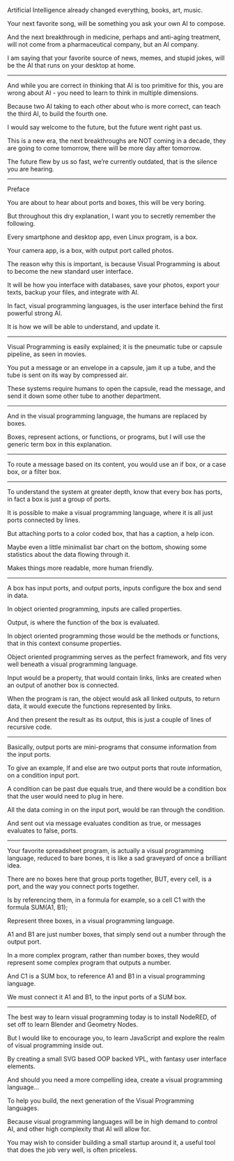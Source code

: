 Artificial Intelligence already changed everything,
books, art, music.

Your next favorite song,
will be something you ask your own AI to compose.

And the next breakthrough in medicine, perhaps and anti-aging treatment,
will not come from a pharmaceutical company, but an AI company.

I am saying that your favorite source of news, memes, and stupid jokes,
will be the AI that runs on your desktop at home.

---

And while you are correct in thinking that AI is too primitive for this,
you are wrong about AI - you need to learn to think in multiple dimensions.

Because two AI taking to each other about who is more correct,
can teach the third AI, to build the fourth one.

I would say welcome to the future,
but the future went right past us.

This is a new era, the next breakthroughs are NOT coming in a decade,
they are going to come tomorrow, there will be more day after tomorrow.

The future flew by us so fast,
we’re currently outdated, that is the silence you are hearing.

---

Preface

You are about to hear about ports and boxes,
this will be very boring.

But throughout this dry explanation,
I want you to secretly remember the following.

Every smartphone and desktop app, even Linux program,
is a box.

Your camera app, is a box,
with output port called photos.

The reason why this is important,
is because Visual Programming is about to become the new standard user interface.

It will be how you interface with databases, save your photos,
export your texts, backup your files, and integrate with AI.

In fact, visual programming languages,
is the user interface behind the first powerful strong AI.

It is how we will be able to understand,
and update it.

---

Visual Programming is easily explained;
it is the pneumatic tube or capsule pipeline, as seen in movies.

You put a message or an envelope in a capsule,
jam it up a tube, and the tube is sent on its way by compressed air.

These systems require humans to open the capsule,
read the message, and send it down some other tube to another department.

---

And in the visual programming language,
the humans are replaced by boxes.

Boxes, represent actions, or functions, or programs,
but I will use the generic term box in this explanation.

---

To route a message based on its content,
you would use an if box, or a case box, or a filter box.

---

To understand the system at greater depth,
know that every box has ports, in fact a box is just a group of ports.

It is possible to make a visual programming language,
where it is all just ports connected by lines.

But attaching ports to a color coded box,
that has a caption, a help icon.

Maybe even a little minimalist bar chart on the bottom,
showing some statistics about the data flowing through it.

Makes things more readable,
more human friendly.

---

A box has input ports, and output ports,
inputs configure the box and send in data.

In object oriented programming,
inputs are called properties.

Output,
is where the function of the box is evaluated.

In object oriented programming those would be the methods or functions,
that in this context consume properties.

Object oriented programming serves as the perfect framework,
and fits very well beneath a visual programming language.

Input would be a property, that would contain links,
links are created when an output of another box is connected.

When the program is ran, the object would ask all linked outputs,
to return data, it would execute the functions represented by links.

And then present the result as its output,
this is just a couple of lines of recursive code.

---


Basically, output ports are mini-programs
that consume information from the input ports.

To give an example, If and else are two output ports
that route information, on a condition input port.

A condition can be past due equals true,
and there would be a condition box that the user would need to plug in here.

All the data coming in on the input port,
would be ran through the condition.

And sent out via message evaluates condition as true,
or messages evaluates to false, ports.


---

Your favorite spreadsheet program, is actually a visual programming language,
reduced to bare bones, it is like a sad graveyard of once a brilliant idea.

There are no boxes here that group ports together,
BUT, every cell, is a port, and the way you connect ports together.

Is by referencing them, in a formula for example,
so a cell C1 with the formula SUM(A1, B1);

Represent three boxes,
in a visual programming language.

A1 and B1 are just number boxes,
that simply send out a number through the output port.

In a more complex program, rather than number boxes,
they would represent some complex program that outputs a number.

And C1 is a SUM box,
to reference A1 and B1 in a visual programming language.

We must connect it A1 and B1,
to the input ports of a SUM box.

---

The best way to learn visual programming today is to install NodeRED,
of set off to learn Blender and Geometry Nodes.

But I would like to encourage you,
to learn JavaScript and explore the realm of visual programming inside out.

By creating a small SVG based OOP backed VPL,
with fantasy user interface elements.

And should you need a more compelling idea,
create a visual programming language…

To help you build,
the next generation of the Visual Programming languages.

Because visual programming languages will be in high demand to control AI,
and other high complexity that AI will allow for.

You may wish to consider building a small startup around it,
a useful tool that does the job very well, is often priceless.
